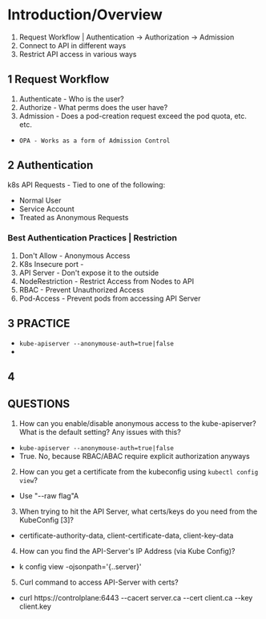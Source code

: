 # Introduction/Overview

1) Request Workflow | Authentication -> Authorization -> Admission
2) Connect to API in different ways
3) Restrict API access in various ways

## 1 Request Workflow
1) Authenticate - Who is the user?
2) Authorize - What perms does the user have?
3) Admission - Does a pod-creation request exceed the pod quota, etc. etc.
- `OPA - Works as a form of Admission Control`

## 2 Authentication
k8s API Requests - Tied to one of the following:
- Normal User
- Service Account
- Treated as Anonymous Requests

### Best Authentication Practices | Restriction
1) Don't Allow - Anonymous Access
2) K8s Insecure port -
3) API Server - Don't expose it to the outside
4) NodeRestriction - Restrict Access from Nodes to API
5) RBAC - Prevent Unauthorized Access
6) Pod-Access - Prevent pods from accessing API Server


## 3 PRACTICE
- `kube-apiserver --anonymouse-auth=true|false`
- 

## 4  

## QUESTIONS
1) How can you enable/disable anonymous access to the kube-apiserver? What is the default setting? Any issues with this?
- `kube-apiserver --anonymouse-auth=true|false`
- True. No, because RBAC/ABAC require explicit authorization anyways

2) How can you get a certificate from the kubeconfig using `kubectl config view`?
- Use "--raw flag"A

3) When trying to hit the API Server, what certs/keys do you need from the KubeConfig [3]?
- certificate-authority-data, client-certificate-data, client-key-data

4) How can you find the API-Server's IP Address (via Kube Config)? 
- k config view -ojsonpath='{..server}'

5) Curl command to access API-Server with certs?
 - curl https://controlplane:6443 --cacert server.ca --cert client.ca --key client.key
